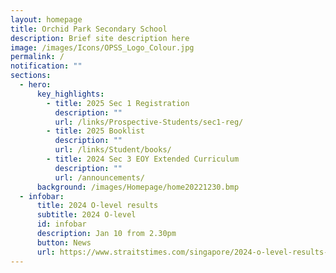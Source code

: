 ```yaml
---
layout: homepage
title: Orchid Park Secondary School
description: Brief site description here
image: /images/Icons/OPSS_Logo_Colour.jpg
permalink: /
notification: ""
sections:
  - hero:
      key_highlights:
        - title: 2025 Sec 1 Registration
          description: ""
          url: /links/Prospective-Students/sec1-reg/
        - title: 2025 Booklist
          description: ""
          url: /links/Student/books/
        - title: 2024 Sec 3 EOY Extended Curriculum
          description: ""
          url: /announcements/
      background: /images/Homepage/home20221230.bmp
  - infobar:
      title: 2024 O-level results
      subtitle: 2024 O-level
      id: infobar
      description: Jan 10 from 2.30pm
      button: News
      url: https://www.straitstimes.com/singapore/2024-o-level-results-to-be-released-on-jan-10-from-2-30pm?_gl=1*1fi6rkt*_gcl_au*NzY4MDQ2OTA0LjE3MzYyOTQwODc.
---
```

